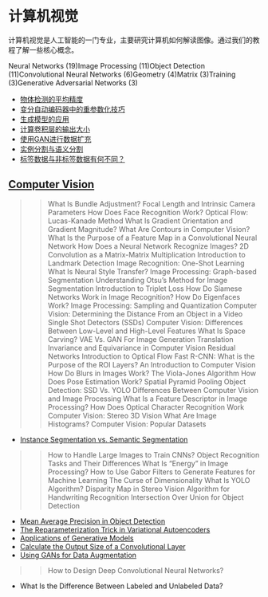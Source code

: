 # 计算机视觉

计算机视觉是人工智能的一门专业，主要研究计算机如何解读图像。通过我们的教程了解一些核心概念。

Neural Networks (19)Image Processing (11)Object Detection (11)Convolutional Neural Networks (6)Geometry (4)Matrix (3)Training (3)Generative Adversarial Networks (3)

- [物体检测的平均精度](ml-map-object-detection-zh.md)
- [变分自动编码器中的重参数化技巧](vae-reparameterization-zh.md)
- [生成模型的应用](applications-of-generative-models-zh.md)
- [计算卷积层的输出大小](convolutional-layer-size-zh.md)
- [使用GAN进行数据扩充](ml-gan-data-augmentation-zh.md)
- [实例分割与语义分割](instance-semantic-segmentation-cnn-zh.md)
- [标签数据与非标签数据有何不同？](./ml-labeled-vs-unlabeled-data-zh.md)

## [Computer Vision](https://www.baeldung.com/cs/category/ai/computer-vision)

>> What Is Bundle Adjustment?
>> Focal Length and Intrinsic Camera Parameters
>> How Does Face Recognition Work?
>> Optical Flow: Lucas-Kanade Method
>> What Is Gradient Orientation and Gradient Magnitude?
>> What Are Contours in Computer Vision?
>> What Is the Purpose of a Feature Map in a Convolutional Neural Network
>> How Does a Neural Network Recognize Images?
>> 2D Convolution as a Matrix-Matrix Multiplication
>> Introduction to Landmark Detection
>> Image Recognition: One-Shot Learning
>> What Is Neural Style Transfer?
>> Image Processing: Graph-based Segmentation
>> Understanding Otsu’s Method for Image Segmentation
>> Introduction to Triplet Loss
>> How Do Siamese Networks Work in Image Recognition?
>> How Do Eigenfaces Work?
>> Image Processing: Sampling and Quantization
>> Computer Vision: Determining the Distance From an Object in a Video
>> Single Shot Detectors (SSDs)
>> Computer Vision: Differences Between Low-Level and High-Level Features
>> What Is Space Carving?
>> VAE Vs. GAN For Image Generation
>> Translation Invariance and Equivariance in Computer Vision
>> Residual Networks
>> Introduction to Optical Flow
>> Fast R-CNN: What is the Purpose of the ROI Layers?
>> An Introduction to Computer Vision
>> How Do Blurs in Images Work?
>> The Viola-Jones Algorithm
>> How Does Pose Estimation Work?
>> Spatial Pyramid Pooling
>> Object Detection: SSD Vs. YOLO
>> Differences Between Computer Vision and Image Processing
>> What Is a Feature Descriptor in Image Processing?
>> How Does Optical Character Recognition Work
>> Computer Vision: Stereo 3D Vision
>> What Are Image Histograms?
>> Computer Vision: Popular Datasets

- [Instance Segmentation vs. Semantic Segmentation](https://www.baeldung.com/cs/instance-semantic-segmentation-cnn)

>> How to Handle Large Images to Train CNNs?
>> Object Recognition Tasks and Their Differences
>> What Is “Energy” in Image Processing?
>> How to Use Gabor Filters to Generate Features for Machine Learning
>> The Curse of Dimensionality
>> What Is YOLO Algorithm?
>> Disparity Map in Stereo Vision
>> Algorithm for Handwriting Recognition
>> Intersection Over Union for Object Detection

- [Mean Average Precision in Object Detection](https://www.baeldung.com/cs/ml-map-object-detection)
- [The Reparameterization Trick in Variational Autoencoders](https://www.baeldung.com/cs/vae-reparameterization)
- [Applications of Generative Models](https://www.baeldung.com/cs/applications-of-generative-models)
- [Calculate the Output Size of a Convolutional Layer](https://www.baeldung.com/cs/convolutional-layer-size)
- [Using GANs for Data Augmentation](https://www.baeldung.com/cs/ml-gan-data-augmentation)

>> How to Design Deep Convolutional Neural Networks?

- What Is the Difference Between Labeled and Unlabeled Data?
